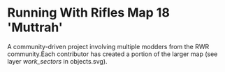 # Running With Rifles Map 18 'Muttrah'

A community-driven project involving multiple modders from the RWR community.Each contributor has created a portion of the larger map (see layer *work_sectors* in objects.svg).
